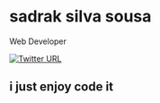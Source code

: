 # sadrak silva sousa

Web Developer

[<link><img alt="Twitter URL" src="https://img.shields.io/twitter/url?label=sadrakss&style=social&url=https%3A%2F%2Ftwitter.com%2Fsadrakss"></link>](https://img.shields.io/twitter/url?label=sadrakss&style=social&url=https%3A%2F%2Ftwitter.com%2Fsadrakss) 

## i just enjoy code it

